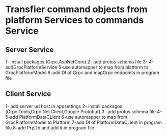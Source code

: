 # Transfier command objects from platform Services to commands Service

## Server Service
1- install packages (Grpc.AspNetCore)
2- add protos schema file
3-   <ItemGroup>
		<Protobuf Include="Protos\platforms.proto" GrpcServices="server" />
	  </ItemGroup>
4-addGrpcPlatformService
5-use automapper to map from platform to GrpcPlatformModel
6-add DI of Grpc and mapGrpc endpoints in program file

## Client Service
1- add server url host in appsettings
2- install packages (Grpc.Tools,Grpc.Net.Client,Google.Protobuf)
3- add protos schema file
4-   <ItemGroup>
		<Protobuf Include="Protos\platforms.proto" GrpcServices="Client" />
	  </ItemGroup>
5-add PlatformDataCLient
6-use automapper to map from GrpcPlatformModel to Platform
7-add DI of PlatformDataCLient in program file
8-add PrpDb and add it in program file


